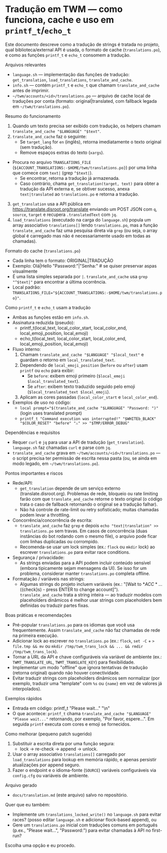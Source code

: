# Tradução em TWM — como funciona, cache e uso em `printf_t`/`echo_t`

Este documento descreve como a tradução de strings é tratada no projeto, qual biblioteca/external API é usada, o formato de cache (`translations.po`), e como as funções `printf_t` e `echo_t` consomem a tradução.

Arquivos relevantes

- `language.sh` — implementação das funções de tradução: `get_translation`, `load_translations`, `translate_and_cache`.
- `info.sh` — contém `printf_t` e `echo_t` que chamam `translate_and_cache` antes de imprimir.
- `~/twm/accounts/<id>/translations.po` — arquivo de cache local de traduções por conta (formato: original|translated, com fallback legada em `~/twm/translations.po`).

Resumo do funcionamento

1. Quando um texto precisa ser exibido com tradução, os helpers chamam `translate_and_cache "$LANGUAGE" "$text"`.
2. `translate_and_cache` faz o seguinte:
   - Se `target_lang` for `en` (inglês), retorna imediatamente o texto original (sem tradução).
   - Remove espaços extras do texto (`xargs`).

- Procura no arquivo `TRANSLATIONS_FILE` (`${ACCOUNT_TRANSLATIONS:-$HOME/twm/translations.po}`) por uma linha que comece com `text|` (grep `^$text|`).
  - Se encontrar, retorna a tradução já armazenada.
  - Caso contrário, chama `get_translation(target, text)` para obter a tradução da API externa e, se obtiver sucesso, anexa `text|translated` ao `translations.po` e retorna a tradução.

3. `get_translation` usa a API pública em https://translate.disroot.org/translate enviando um POST JSON com `q`, `source`, `target` e recupera `.translatedText` com `jq`.
4. `load_translations` (executado na carga do `language.sh`) popula um array associativo `translations[]` lendo `translations.po`, mas a função `translate_and_cache` faz uma pesquisa direta via `grep` (ou seja, o array global é carregado mas não é necessariamente usado em todas as chamadas).

Formato do cache (`translations.po`)

- Cada linha tem o formato: ORIGINAL|TRADUÇÃO
- Exemplo:
  Olá|Hello
  "Password:"|"Senha:" # se quiser preservar aspas visualmente
- É uma lista simples separada por `|`. `translate_and_cache` usa `grep "^$text|"` para encontrar a última ocorrência.
- Local padrão: `TRANSLATIONS_FILE="${ACCOUNT_TRANSLATIONS:-$HOME/twm/translations.po}"`.

Como `printf_t` e `echo_t` usam a tradução

- Ambas as funções estão em `info.sh`.
- Assinatura reduzida (pseudo):
  - printf_t(local_text, local_color_start, local_color_end, local_emoji_position, local_emoji)
  - echo_t(local_text, local_color_start, local_color_end, local_emoji_position, local_emoji)
- Fluxo interno:
  1. Chamam `translate_and_cache "$LANGUAGE" "$local_text"` e guardam o retorno em `local_translated_text`.
  2. Dependendo de `local_emoji_position` (`before` ou `after`) usam `printf` ou `echo` para exibir:
     - Se `before`: exibem emoji primeiro (`$local_emoji $local_translated_text`).
     - Se `after`: exibem texto traduzido seguido pelo emoji (`$local_translated_text $local_emoji`).
  3. Aplicam as cores passadas (`local_color_start` e `local_color_end`).
- Exemplos de uso no código:
  - `local prompt="$(translate_and_cache "$LANGUAGE" "Password: ")"` (login uses translated prompt)
  - `printf_t "Command execution was interrupted!" "$WHITEb_BLACK" "$COLOR_RESET" "before" "⚠️" >> "$TMP/ERROR_DEBUG"`

Dependências e requisitos

- Requer `curl` e `jq` para usar a API de tradução (`get_translation`). `language.sh` faz chamadas `curl` e parse com `jq`.
- `translate_and_cache` grava em `~/twm/accounts/<id>/translations.po` — o script precisa ter permissão de escrita nessa pasta (ou, se ainda em modo legado, em `~/twm/translations.po`).

Pontos importantes e riscos

- Rede/API:
  - `get_translation` depende de um serviço externo (translate.disroot.org). Problemas de rede, bloqueio ou rate limiting farão com que `translate_and_cache` retorne o texto original (o código trata o caso de fallback retornando o original se a tradução falhar).
  - Não há controle de rate-limit ou retry sofisticado; muitas chamadas podem levar a throttling.
- Concorrência/concorrência de escrita:
  - `translate_and_cache` faz `grep` e depois `echo "text|translation" >> translations.po` sem travas. Em casos de concorrência (duas instâncias do bot rodando com o mesmo file), o arquivo pode ficar com linhas duplicadas ou corrompido.
  - Recomenda-se usar um lock simples (ex.: `flock` ou `mkdir` lock) ao escrever `translations.po` para evitar race conditions.
- Segurança / privacidade:
  - As strings enviadas para a API podem incluir conteúdo sensível (embora tipicamente sejam mensagens da UI). Se isso for um problema, considerar manter `translations.po` completa offline.
- Formatação / variáveis nas strings:
  - Algumas strings do projeto incluem variáveis (ex.: "[Wait to *$ACC*... (${check}s) - press ENTER to change account]"). `translate_and_cache` trata a string inteira — ao traduzir modelos com placeholders dinâmicos é melhor usar strings com placeholders bem definidas ou traduzir partes fixas.

Boas práticas e recomendações

- Pré-popular `translations.po` para os idiomas que você usa frequentemente. Assim `translate_and_cache` não faz chamadas de rede na primeira execução.
- Adicionar lock ao escrever no `translations.po` (ex.: `flock`, `set -C` + `> file.tmp && mv` ou `mkdir /tmp/twm_trans_lock && ... && rmdir /tmp/twm_trans_lock`).
- Tornar a URL da API e chave configuráveis via variável de ambiente (ex.: `TWMT_TRANSLATE_URL`, `TWMT_TRANSLATE_KEY`) para flexibilidade.
- Implementar um modo "offline" que ignora tentativas de tradução (retorna original) quando não houver conectividade.
- Evitar traduzir strings com placeholders dinâmicos sem normalizar (por exemplo, traduzir uma "template" com `%s` ou `{name}` em vez de valores já interpolados).

Exemplos rápidos

- Entrada em código:
  printf_t "Please wait..." "\n"
- O que acontece: `printf_t` chama `translate_and_cache "$LANGUAGE" "Please wait..."` retornando, por exemplo, "Por favor, espere...". Em seguida `printf` executa com cores e emoji se fornecidos.

Como melhorar (pequeno patch sugerido)

1. Substituir a escrita direta por uma função segura:
   - lock -> re-check -> append -> unlock.
2. Usar o array associativo `translations[]` carregado por `load_translations` para lookup em memória rápido, e apenas persistir atualizações por append seguro.
3. Fazer o endpoint e o idioma-fonte (`SOURCE`) variáveis configuráveis via `config.cfg` ou variáveis de ambiente.

Arquivo gerado

- `docs/translation.md` (este arquivo) salvo no repositório.

Quer que eu também:

- Implemente um `translations_locked_write()` no `language.sh` para evitar races? (posso editar `language.sh` e adicionar flock-based append), ou
- Gere um `translations.po` inicial com traduções comuns em português (p.ex., "Please wait...", "Password:") para evitar chamadas à API no first-run?

Escolha uma opção e eu procedo.
